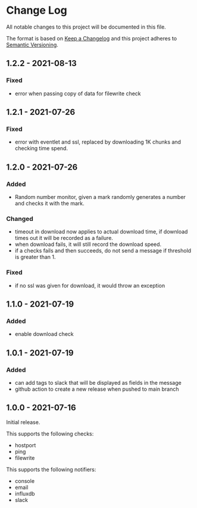 # Change Log
All notable changes to this project will be documented in this file.

The format is based on [Keep a Changelog](http://keepachangelog.com/)
and this project adheres to [Semantic Versioning](http://semver.org/).

## 1.2.2 - 2021-08-13

### Fixed
- error when passing copy of data for filewrite check

## 1.2.1 - 2021-07-26

### Fixed
- error with eventlet and ssl, replaced by downloading 1K chunks and
  checking time spend.

## 1.2.0 - 2021-07-26

### Added
- Random number monitor, given a mark randomly generates a number and
  checks it with the mark.

### Changed
- timeout in download now applies to actual download time, if download
  times out it will be recorded as a failure.
- when download fails, it will still record the download speed.
- if a checks fails and then succeeds, do not send a message if threshold
  is greater than 1.

### Fixed
- if no ssl was given for download, it would throw an exception

## 1.1.0 - 2021-07-19

### Added
- enable download check

## 1.0.1 - 2021-07-19

### Added
- can add tags to slack that will be displayed as fields in the message
- github action to create a new release when pushed to main branch

## 1.0.0 - 2021-07-16

Initial release.

This supports the following checks:
- hostport
- ping
- filewrite

This supports the following notifiers:
- console
- email
- influxdb
- slack
